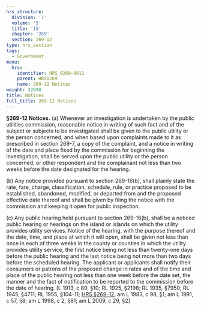 ```yaml
---
hrs_structure:
  division: '1'
  volume: '5'
  title: '15'
  chapter: '269'
  section: 269-12
type: hrs_section
tags:
  - Government
menu:
  hrs:
    identifier: HRS_0269-0012
    parent: HRS0269
    name: 269-12 Notices
weight: 22080
title: Notices
full_title: 269-12 Notices
---
```

**§269-12 Notices.** (a) Whenever an investigation is undertaken by the public utilities commission, reasonable notice in writing of such fact and of the subject or subjects to be investigated shall be given to the public utility or the person concerned, and when based upon complaints made to it as prescribed in section 269-7, a copy of the complaint, and a notice in writing of the date and place fixed by the commission for beginning the investigation, shall be served upon the public utility or the person concerned, or other respondent and the complainant not less than two weeks before the date designated for the hearing.

(b) Any notice provided pursuant to section 269-16(b), shall plainly state the rate, fare, charge, classification, schedule, rule, or practice proposed to be established, abandoned, modified, or departed from and the proposed effective date thereof and shall be given by filing the notice with the commission and keeping it open for public inspection.

(c) Any public hearing held pursuant to section 269-16(b), shall be a noticed public hearing or hearings on the island or islands on which the utility provides utility services. Notice of the hearing, with the purpose thereof and the date, time, and place at which it will open, shall be given not less than once in each of three weeks in the county or counties in which the utility provides utility service, the first notice being not less than twenty-one days before the public hearing and the last notice being not more than two days before the scheduled hearing. The applicant or applicants shall notify their consumers or patrons of the proposed change in rates and of the time and place of the public hearing not less than one week before the date set, the manner and the fact of notification to be reported to the commission before the date of hearing. [L 1913, c 89, §10; RL 1925, §2198; RL 1935, §7950; RL 1945, §4711; RL 1955, §104-11; [HRS §269-12](/title-15/chapter-269/section-269-12/); am L 1983, c 98, §1; am L 1991, c 57, §8; am L 1998, c 2, §81; am L 2009, c 29, §2]